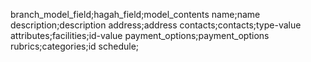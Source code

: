 branch_model_field;hagah_field;model_contents
name;name
description;description
address;address
contacts;contacts;type-value
attributes;facilities;id-value
payment_options;payment_options
rubrics;categories;id
schedule;